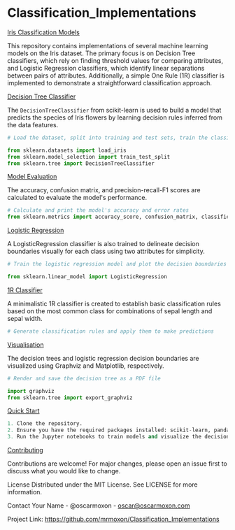 # Classification_Implementations

<ins>Iris Classification Models</ins>

This repository contains implementations of several machine learning models on the Iris dataset. The primary focus is on Decision Tree classifiers, which rely on finding threshold values for comparing attributes, and Logistic Regression classifiers, which identify linear separations between pairs of attributes. Additionally, a simple One Rule (1R) classifier is implemented to demonstrate a straightforward classification approach.

<ins>Decision Tree Classifier</ins>

The `DecisionTreeClassifier` from scikit-learn is used to build a model that predicts the species of Iris flowers by learning decision rules inferred from the data features.

```python
# Load the dataset, split into training and test sets, train the classifier

from sklearn.datasets import load_iris
from sklearn.model_selection import train_test_split
from sklearn.tree import DecisionTreeClassifier
```

<ins>Model Evaluation</ins>

The accuracy, confusion matrix, and precision-recall-F1 scores are calculated to evaluate the model's performance.

```python
# Calculate and print the model's accuracy and error rates
from sklearn.metrics import accuracy_score, confusion_matrix, classification_report
```

<ins>Logistic Regression</ins>

A LogisticRegression classifier is also trained to delineate decision boundaries visually for each class using two attributes for simplicity.

```python
# Train the logistic regression model and plot the decision boundaries

from sklearn.linear_model import LogisticRegression
```

<ins>1R Classifier</ins>

A minimalistic 1R classifier is created to establish basic classification rules based on the most common class for combinations of sepal length and sepal width.

```python
# Generate classification rules and apply them to make predictions
```

<ins>Visualisation</ins>

The decision trees and logistic regression decision boundaries are visualized using Graphviz and Matplotlib, respectively.

```python
# Render and save the decision tree as a PDF file

import graphviz
from sklearn.tree import export_graphviz
```

<ins>Quick Start</ins>

```python
1. Clone the repository.
2. Ensure you have the required packages installed: scikit-learn, pandas, numpy, seaborn, matplotlib, and graphviz.
3. Run the Jupyter notebooks to train models and visualize the decision boundaries.
```

<ins>Contributing</ins>

Contributions are welcome! For major changes, please open an issue first to discuss what you would like to change.

License Distributed under the MIT License. See LICENSE for more information.

Contact Your Name - @oscarmoxon - oscar@oscarmoxon.com

Project Link: https://github.com/mrmoxon/Classification_Implementations 
